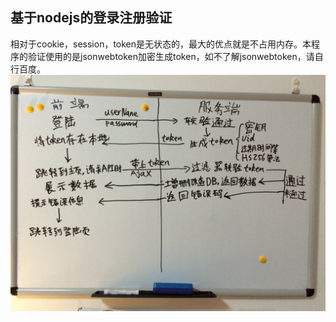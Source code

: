 ## 基于nodejs的登录注册验证

相对于cookie，session，token是无状态的，最大的优点就是不占用内存。本程序的验证使用的是jsonwebtoken加密生成token，如不了解jsonwebtoken，请自行百度。
![](https://github.com/15113624649/login_register_token/blob/master/token.jpg)
